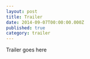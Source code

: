 ```yaml
---
layout: post
title: Trailer
date: 2014-09-07T00:00:00.000Z
published: true
category: trailer
---
```


Trailer goes here